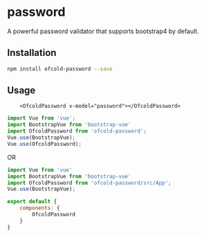 # password
A powerful password validator that supports bootstrap4 by default.


## Installation
```bash
npm install ofcold-password --save
```

## Usage

```vue
	<OfcoldPassword v-model="password"></OfcoldPassword>
```

```js
import Vue from 'vue';
import BootstrapVue from 'bootstrap-vue'
import OfcoldPassword from 'ofcold-password';
Vue.use(BootstrapVue);
Vue.use(OfcoldPassword);

```

OR
```js
import Vue from 'vue'
import BootstrapVue from 'bootstrap-vue'
import OfcoldPassword from 'ofcold-password/src/App';
Vue.use(BootstrapVue);

export default {
	components: {
		OfcoldPassword
	}
}

```